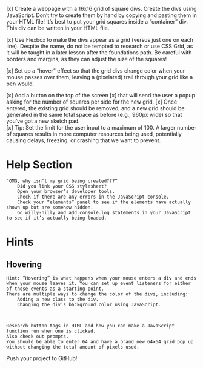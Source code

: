 [x] Create a webpage with a 16x16 grid of square divs. Create the divs using JavaScript. Don’t try to create them by hand by copying and pasting them in your HTML file! It’s best to put your grid squares inside a “container” div. This div can be written in your HTML file.

[x] Use Flexbox to make the divs appear as a grid (versus just one on each line). Despite the name, do not be tempted to research or use CSS Grid, as it will be taught in a later lesson after the foundations path. Be careful with borders and margins, as they can adjust the size of the squares!

[x] Set up a “hover” effect so that the grid divs change color when your mouse passes over them, leaving a (pixelated) trail through your grid like a pen would.

[x] Add a button on the top of the screen 
[x] that will send the user a popup asking for the number of squares per side for the new grid. 
[x] Once entered, the existing grid should be removed, and a new grid should be generated in the same total space as before (e.g., 960px wide) so that you’ve got a new sketch pad.  
[x] Tip: Set the limit for the user input to a maximum of 100. A larger number of squares results in more computer resources being used, potentially causing delays, freezing, or crashing that we want to prevent.



# Help Section
    “OMG, why isn’t my grid being created???”
        Did you link your CSS stylesheet?
        Open your browser’s developer tools.
        Check if there are any errors in the JavaScript console.
        Check your “elements” panel to see if the elements have actually shown up but are somehow hidden.
        Go willy-nilly and add console.log statements in your JavaScript to see if it’s actually being loaded.

# Hints
## Hovering
    Hint: “Hovering” is what happens when your mouse enters a div and ends when your mouse leaves it. You can set up event listeners for either of those events as a starting point.
    There are multiple ways to change the color of the divs, including:
        Adding a new class to the div.
        Changing the div’s background color using JavaScript.


   
    Research button tags in HTML and how you can make a JavaScript function run when one is clicked.
    Also check out prompts.
    You should be able to enter 64 and have a brand new 64x64 grid pop up without changing the total amount of pixels used.

Push your project to GitHub!